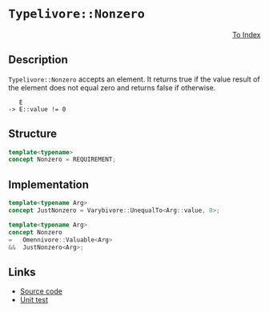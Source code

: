 <!-- Copyright 2024 Feng Mofan
SPDX-License-Identifier: Apache-2.0 -->

# `Typelivore::Nonzero`

<p style='text-align: right;'><a href="../../concepts.md#typelivore-nonzero">To Index</a></p>

## Description

`Typelivore::Nonzero` accepts an element.
It returns true if the value result of the element does not equal zero and returns false if otherwise.

<pre><code>   E
-> E::value != 0</code></pre>

## Structure

```C++
template<typename>
concept Nonzero = REQUIREMENT;
```

## Implementation

```C++
template<typename Arg>
concept JustNonzero = Varybivore::UnequalTo<Arg::value, 0>;

template<typename Arg>
concept Nonzero
=   Omennivore::Valuable<Arg>
&&  JustNonzero<Arg>;
```

## Links

- [Source code](../../../../conceptrodon/typelivore/concepts/nonzero.hpp)
- [Unit test](../../../../tests/unit/concepts/typelivore/nonzero.test.hpp)
